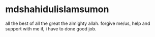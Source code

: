# mdshahidulislamsumon
all the best of all the great the almighty allah. forgive me/us, help and support with me if, i have to done good job.
